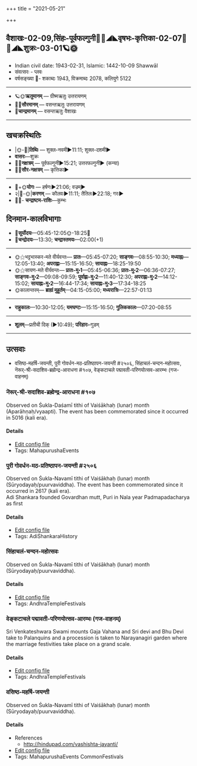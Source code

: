 +++
title = "2021-05-21"

+++
## वैशाखः-02-09,सिंहः-पूर्वफल्गुनी🌛🌌◢◣वृषभः-कृत्तिका-02-07🌌🌞◢◣शुक्रः-03-01🪐🌞
- Indian civil date: 1943-02-31, Islamic: 1442-10-09 Shawwāl
- संवत्सरः - प्लवः
- वर्षसङ्ख्या 🌛- शकाब्दः 1943, विक्रमाब्दः 2078, कलियुगे 5122
___________________
- 🪐🌞**ऋतुमानम्** — ग्रीष्मऋतुः उत्तरायणम्
- 🌌🌞**सौरमानम्** — वसन्तऋतुः उत्तरायणम्
- 🌛**चान्द्रमानम्** — वसन्तऋतुः वैशाखः
___________________


## खचक्रस्थितिः
- |🌞-🌛|**तिथिः** — शुक्ल-नवमी►11:11; शुक्ल-दशमी►  
- **वासरः**—शुक्रः  
- 🌌🌛**नक्षत्रम्** — पूर्वफल्गुनी►15:21; उत्तरफल्गुनी► (कन्या)  
- 🌌🌞**सौर-नक्षत्रम्** — कृत्तिका►  
___________________
- 🌛+🌞**योगः** — हर्षणः►21:06; वज्रम्►  
- २|🌛-🌞|**करणम्** — कौलवः►11:11; तैतिलः►22:18; गरः►  
- 🌌🌛- **चन्द्राष्टम-राशिः**—कुम्भः  


## दिनमान-कालविभागाः
- 🌅**सूर्योदयः**—05:45-12:05🌞️-18:25🌇  
- 🌛**चन्द्रोदयः**—13:30; **चन्द्रास्तमयः**—02:00(+1)  
___________________
- 🌞⚝भट्टभास्कर-मते वीर्यवन्तः— **प्रातः**—05:45-07:20; **साङ्गवः**—08:55-10:30; **मध्याह्नः**—12:05-13:40; **अपराह्णः**—15:15-16:50; **सायाह्नः**—18:25-19:50  
- 🌞⚝सायण-मते वीर्यवन्तः— **प्रातः-मु॰1**—05:45-06:36; **प्रातः-मु॰2**—06:36-07:27; **साङ्गवः-मु॰2**—09:08-09:59; **पूर्वाह्णः-मु॰2**—11:40-12:30; **अपराह्णः-मु॰2**—14:12-15:02; **सायाह्नः-मु॰2**—16:44-17:34; **सायाह्नः-मु॰3**—17:34-18:25  
- 🌞कालान्तरम्— **ब्राह्मं मुहूर्तम्**—04:15-05:00; **मध्यरात्रिः**—22:57-01:13  
___________________
- **राहुकालः**—10:30-12:05; **यमघण्टः**—15:15-16:50; **गुलिककालः**—07:20-08:55  
___________________
- **शूलम्**—प्रतीची दिक् (►10:49); **परिहारः**–गुडम्  
___________________

## उत्सवाः
- वसिष्ठ-महर्षि-जयन्ती, पुरी गोवर्धन-मठ-प्रतिष्ठापन-जयन्ती #२५०६, सिंहाचलं-चन्दन-महोत्सवः, नॆरूर्-श्री-सदाशिव-ब्रह्मेन्द्र-आराधना #१०७, वेङ्कटाचले पद्मावती-परिणयोत्सव-आरम्भः (गज-वाहनम्)
### नॆरूर्-श्री-सदाशिव-ब्रह्मेन्द्र-आराधना #१०७

Observed on Śukla-Daśamī tithi of Vaiśākhaḥ (lunar) month (Aparāhṇaḥ/vyaapti). The event has been commemorated since it occurred in 5016 (kali era).  


#### Details
- [Edit config file](https://github.com/jyotisham/adyatithi/tree/master/mahApuruSha/kAnchI-maTha/lunar_month/tithi/02/10/nerUr~zrI~sadAziva~brahmEndra~ArAdhanA.toml)
- Tags: MahapurushaEvents


### पुरी गोवर्धन-मठ-प्रतिष्ठापन-जयन्ती #२५०६

Observed on Śukla-Navamī tithi of Vaiśākhaḥ (lunar) month (Sūryodayaḥ/puurvaviddha). The event has been commemorated since it occurred in 2617 (kali era).  
Adi Shankara founded Govardhan mutt, Puri in Nala year Padmapadacharya as first

#### Details
- [Edit config file](https://github.com/jyotisham/adyatithi/tree/master/mahApuruSha/kAnchI-maTha/lunar_month/tithi/02/09/purI%20gOvardhana-maTha-pratiSThApana~jayantI.toml)
- Tags: AdiShankaraHistory


### सिंहाचलं-चन्दन-महोत्सवः

Observed on Śukla-Navamī tithi of Vaiśākhaḥ (lunar) month (Sūryodayaḥ/puurvaviddha). 

#### Details
- [Edit config file](https://github.com/jyotisham/adyatithi/tree/master/temples/Andhra/lunar_month/tithi/02/09/siMhAcalaM-candana-mahOtsavaH.toml)
- Tags: AndhraTempleFestivals


### वेङ्कटाचले पद्मावती-परिणयोत्सव-आरम्भः (गज-वाहनम्)

Sri Venkateshwara Swami mounts Gaja Vahana and Sri devi and Bhu Devi take to Palanquins and a procession is taken to Narayanagiri garden where the marriage festivities take place on a grand scale.

#### Details
- [Edit config file](https://github.com/jyotisham/adyatithi/tree/master/temples/venkaTAchala/relative_event/vEGkaTAcalE%20padmAvatI-pariNayam%20%28azva-vAhanam%29/offset__-1/vEGkaTAcalE%20padmAvatI-pariNayOtsava-ArambhaH%20%28gaja-vAhanam%29.toml)
- Tags: AndhraTempleFestivals


### वसिष्ठ-महर्षि-जयन्ती

Observed on Śukla-Navamī tithi of Vaiśākhaḥ (lunar) month (Sūryodayaḥ/puurvaviddha). 

#### Details
- References
  - http://hindupad.com/vashishta-jayanti/
- [Edit config file](https://github.com/jyotisham/adyatithi/tree/master/mahApuruSha/RShi/lunar_month/tithi/02/09/vasiSTha~maharSi~jayantI.toml)
- Tags: MahapurushaEvents CommonFestivals


